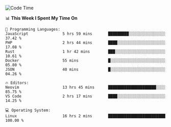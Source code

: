 <!-- [![Top Langs](https://github-readme-stats.vercel.app/api/top-langs/?username=gagahsyuja&theme=dracula&hide_border=true&border_radius=7)](https://github.com/anuraghazra/github-readme-stats) -->

<!--START_SECTION:waka-->
![Code Time](http://img.shields.io/badge/Code%20Time-761%20hrs%2048%20mins-blue)

📊 **This Week I Spent My Time On** 

```text
💬 Programming Languages: 
JavaScript               5 hrs 59 mins       █████████░░░░░░░░░░░░░░░░   37.42 % 
PHP                      2 hrs 44 mins       ████░░░░░░░░░░░░░░░░░░░░░   17.08 % 
Rust                     1 hr 42 mins        ███░░░░░░░░░░░░░░░░░░░░░░   10.61 % 
Docker                   55 mins             █░░░░░░░░░░░░░░░░░░░░░░░░   05.80 % 
JSON                     40 mins             █░░░░░░░░░░░░░░░░░░░░░░░░   04.26 % 

🔥 Editors: 
Neovim                   13 hrs 45 mins      █████████████████████░░░░   85.75 % 
VS Code                  2 hrs 17 mins       ████░░░░░░░░░░░░░░░░░░░░░   14.25 % 

💻 Operating System: 
Linux                    16 hrs 2 mins       █████████████████████████   100.00 % 
```


<!--END_SECTION:waka-->
